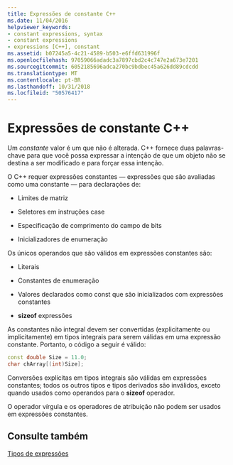 ```yaml
---
title: Expressões de constante C++
ms.date: 11/04/2016
helpviewer_keywords:
- constant expressions, syntax
- constant expressions
- expressions [C++], constant
ms.assetid: b07245a5-4c21-4589-b503-e6ffd631996f
ms.openlocfilehash: 97059066adadc3a7897cbd2c4c747e2a673e7201
ms.sourcegitcommit: 6052185696adca270bc9bdbec45a626dd89cdcdd
ms.translationtype: MT
ms.contentlocale: pt-BR
ms.lasthandoff: 10/31/2018
ms.locfileid: "50576417"
---
```

# <a name="c-constant-expressions"></a>Expressões de constante C++

Um *constante* valor é um que não é alterada. C++ fornece duas palavras-chave para que você possa expressar a intenção de que um objeto não se destina a ser modificado e para forçar essa intenção.

O C++ requer expressões constantes — expressões que são avaliadas como uma constante — para declarações de:

- Limites de matriz

- Seletores em instruções case

- Especificação de comprimento do campo de bits

- Inicializadores de enumeração

Os únicos operandos que são válidos em expressões constantes são:

- Literais

- Constantes de enumeração

- Valores declarados como const que são inicializados com expressões constantes

- **sizeof** expressões

As constantes não integral devem ser convertidas (explicitamente ou implicitamente) em tipos integrais para serem válidas em uma expressão constante. Portanto, o código a seguir é válido:

```cpp
const double Size = 11.0;
char chArray[(int)Size];
```

Conversões explícitas em tipos integrais são válidas em expressões constantes; todos os outros tipos e tipos derivados são inválidos, exceto quando usados como operandos para o **sizeof** operador.

O operador vírgula e os operadores de atribuição não podem ser usados em expressões constantes.

## <a name="see-also"></a>Consulte também

[Tipos de expressões](../cpp/types-of-expressions.md)